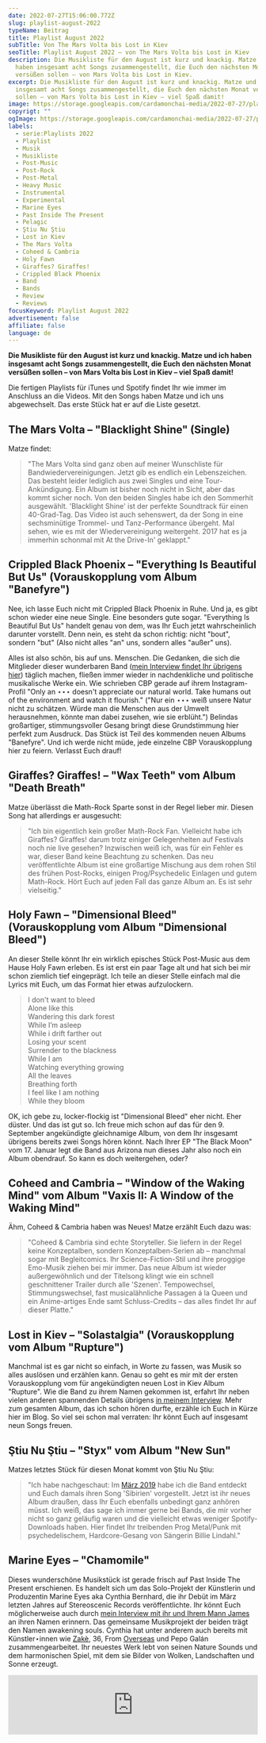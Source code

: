 ```yaml
---
date: 2022-07-27T15:06:00.772Z
slug: playlist-august-2022
typeName: Beitrag
title: Playlist August 2022
subTitle: Von The Mars Volta bis Lost in Kiev
seoTitle: Playlist August 2022 – von The Mars Volta bis Lost in Kiev
description: Die Musikliste für den August ist kurz und knackig. Matze und ich
  haben insgesamt acht Songs zusammengestellt, die Euch den nächsten Monat
  versüßen sollen – von Mars Volta bis Lost in Kiev.
excerpt: Die Musikliste für den August ist kurz und knackig. Matze und ich haben
  insgesamt acht Songs zusammengestellt, die Euch den nächsten Monat versüßen
  sollen – von Mars Volta bis Lost in Kiev – viel Spaß damit!
image: https://storage.googleapis.com/cardamonchai-media/2022-07-27/playlist-august-jpeg-imagine-080808_68625f_1024_768/640.webp
copyrigt: ""
ogImage: https://storage.googleapis.com/cardamonchai-media/2022-07-27/playlist-august-fb-jpeg-imagine-080808_625d5a_1200_628/640.webp
labels:
  - serie:Playlists 2022
  - Playlist
  - Musik
  - Musikliste
  - Post-Music
  - Post-Rock
  - Post-Metal
  - Heavy Music
  - Instrumental
  - Experimental
  - Marine Eyes
  - Past Inside The Present
  - Pelagic
  - Ştiu Nu Ştiu
  - Lost in Kiev
  - The Mars Volta
  - Coheed & Cambria
  - Holy Fawn
  - Giraffes? Giraffes!
  - Crippled Black Phoenix
  - Band
  - Bands
  - Review
  - Reviews
focusKeyword: Playlist August 2022
advertisement: false
affiliate: false
language: de
---
```

**Die Musikliste für den August ist kurz und knackig. Matze und ich haben insgesamt acht Songs zusammengestellt, die Euch den nächsten Monat versüßen sollen – von Mars Volta bis Lost in Kiev – viel Spaß damit!**

Die fertigen Playlists für iTunes und Spotify findet Ihr wie immer im Anschluss an die Videos. Mit den Songs haben Matze und ich uns abgewechselt. Das erste Stück hat er auf die Liste gesetzt.

## The Mars Volta – "Blacklight Shine" (Single)

Matze findet:

> "The Mars Volta sind ganz oben auf meiner Wunschliste für Bandwiedervereinigungen. Jetzt gib es endlich ein Lebenszeichen. Das besteht leider lediglich aus zwei Singles und eine Tour-Ankündigung. Ein Album ist bisher noch nicht in Sicht, aber das kommt sicher noch. Von den beiden Singles habe ich den Sommerhit ausgewählt. 'Blacklight Shine' ist der perfekte Soundtrack für einen 40-Grad-Tag. Das Video ist auch sehenswert, da der Song in eine sechsminütige Trommel- und Tanz-Performance übergeht. Mal sehen, wie es mit der Wiedervereinigung weitergeht. 2017 hat es ja immerhin schonmal mit At the Drive-In' geklappt."

<YouTube id="rYAR6bpf85Q" />

## Crippled Black Phoenix – "Everything Is Beautiful But Us" (Vorauskopplung vom Album "Banefyre")

Nee, ich lasse Euch nicht mit Crippled Black Phoenix in Ruhe. Und ja, es gibt schon wieder eine neue Single. Eine besonders gute sogar. "Everything Is Beautiful But Us" handelt genau von dem, was Ihr Euch jetzt wahrscheinlich darunter vorstellt. Denn nein, es steht da schon richtig: nicht "bout", sondern "but" (Also nicht alles "an" uns, sondern alles "außer" uns). 

Alles ist also schön, bis auf uns. Menschen. Die Gedanken, die sich die Mitglieder dieser wunderbaren Band ([mein Interview findet Ihr übrigens hier](/2020/12/crippled-black-phoenix-interview/)) täglich machen, fließen immer wieder in nachdenkliche und politische musikalische Werke ein. Wie schrieben CBP gerade auf ihrem Instagram-Profil "Only an ⋆⋆⋆ doesn't appreciate our natural world. Take humans out of the environment and watch it flourish." ("Nur ein ⋆⋆⋆ weiß unsere Natur nicht zu schätzen. Würde man die Menschen aus der Umwelt herausnehmen, könnte man dabei zusehen, wie sie erblüht.") Belindas großartiger, stimmungsvoller Gesang bringt diese Grundstimmung hier perfekt zum Ausdruck. Das Stück ist Teil des kommenden neuen Albums "Banefyre". Und ich werde nicht müde, jede einzelne CBP Vorauskopplung hier zu feiern. Verlasst Euch drauf!

<YouTube id="07XHKXhfah0" />

## Giraffes? Giraffes! – "Wax Teeth" vom Album "Death Breath"

Matze überlässt die Math-Rock Sparte sonst in der Regel lieber mir. Diesen Song hat allerdings er ausgesucht:

> "Ich bin eigentlich kein großer Math-Rock Fan. Vielleicht habe ich Giraffes? Giraffes! darum trotz einiger Gelegenheiten auf Festivals noch nie live gesehen? Inzwischen weiß ich, was für ein Fehler es war, dieser Band keine Beachtung zu schenken. Das neu veröffentlichte Album ist eine großartige Mischung aus dem rohen Stil des frühen Post-Rocks, einigen Prog/Psychedelic Einlagen und gutem Math-Rock.  Hört Euch auf jeden Fall das ganze Album an. Es ist sehr vielseitig."

<YouTube id="sYPHRfS9OO0" />

## Holy Fawn – "Dimensional Bleed" (Vorauskopplung vom Album "Dimensional Bleed")
An dieser Stelle könnt Ihr ein wirklich episches Stück Post-Music aus dem Hause Holy Fawn erleben. Es ist erst ein paar Tage alt und hat sich bei mir schon ziemlich tief eingeprägt. Ich teile an dieser Stelle einfach mal die Lyrics mit Euch, um das Format hier etwas aufzulockern.

> I don't want to bleed<br/>
> Alone like this<br/>
> Wandering this dark forest<br/>
> While I’m asleep<br/>
> While i drift farther out<br/>
> Losing your scent<br/>
> Surrender to the blackness<br/>
> While I am<br/>
> Watching everything growing<br/>
> All the leaves<br/>
> Breathing forth<br/>
> I feel like I am nothing<br/>
> While they bloom<br/>

OK, ich gebe zu, locker-flockig ist "Dimensional Bleed" eher nicht. Eher düster. Und das ist gut so. Ich freue mich schon auf das für den 9. September angekündigte gleichnamige Album, von dem Ihr insgesamt übrigens bereits zwei Songs hören könnt. Nach Ihrer EP "The Black Moon" vom 17. Januar legt die Band aus Arizona nun dieses Jahr also noch ein Album obendrauf. So kann es doch weitergehen, oder?

<YouTube id="-CSMM0Id9mw" />

## Coheed and Cambria – "Window of the Waking Mind" vom Album "Vaxis II: A Window of the Waking Mind"

Ähm, Coheed & Cambria haben was Neues! Matze erzählt Euch dazu was:

> "Coheed & Cambria sind echte Storyteller. Sie liefern in der Regel keine Konzeptalben, sondern Konzeptalben-Serien ab – manchmal sogar mit Begleitcomics. Ihr Science-Fiction-Stil und ihre proggige Emo-Musik ziehen bei mir immer. Das neue Album ist wieder außergewöhnlich und der Titelsong klingt wie ein schnell geschnittener Trailer durch alle 'Szenen'. Tempowechsel, Stimmungswechsel, fast musicalähnliche Passagen á la Queen und ein Anime-artiges Ende samt Schluss-Credits – das alles findet Ihr auf dieser Platte."

<YouTube id="WscFSf_OjHA" />

## Lost in Kiev – "Solastalgia" (Vorauskopplung vom Album "Rupture")

Manchmal ist es gar nicht so einfach, in Worte zu fassen, was Musik so alles auslösen und erzählen kann. Genau so geht es mir mit der ersten Vorauskopplung vom für angekündigten neuen Lost in Kiev Album "Rupture". Wie die Band zu ihrem Namen gekommen ist, erfahrt Ihr neben vielen anderen spannenden Details übrigens [in meinem Interview](/2020/07/lost-in-kiev-interview/). Mehr zum gesamten Album, das ich schon hören durfte, erzähle ich Euch in Kürze hier im Blog. So viel sei schon mal verraten: Ihr könnt Euch auf insgesamt neun Songs freuen.

<YouTube id="LbL7kZzlpcg" />

## Ştiu Nu Ştiu – "Styx" vom Album "New Sun"

Matzes letztes Stück für diesen Monat kommt von Ştiu Nu Ştiu:

> "Ich habe nachgeschaut: Im [März 2019](/2019/03/10-songs-fuer-den-april/) habe ich die Band entdeckt und Euch damals ihren Song 'Sibirien' vorgestellt. Jetzt ist ihr neues Album draußen, dass Ihr Euch ebenfalls unbedingt ganz anhören müsst. Ich weiß, das sage ich immer gerne bei Bands, die mir vorher nicht so ganz geläufig waren und die vielleicht etwas weniger Spotify-Downloads haben. Hier findet Ihr treibenden Prog Metal/Punk mit psychedelischem, Hardcore-Gesang von Sängerin Billie Lindahl."

<YouTube id="l_bOVxoyJcM" />

## Marine Eyes – "Chamomile"

Dieses wunderschöne Musikstück ist gerade frisch auf Past Inside The Present erschienen. Es handelt sich um das Solo-Projekt der Künstlerin und Produzentin Marine Eyes aka Cynthia Bernhard, die ihr Debüt im März letzten Jahres auf Stereoscenic Records veröffentlichte. Ihr könnt Euch möglicherweise auch durch [mein Interview mit ihr und Ihrem Mann James](/2021/10/awakened-souls/) an ihren Namen erinnern. Das gemeinsame Musikprojekt der beiden trägt den Namen awakening souls. Cynthia hat unter anderem auch bereits mit Künstler⋆innen wie [Zakè](/2022/05/zake-sound-space-variations/), 36, From [Overseas](/2020/04/from-overseas-interview/) und Pepo Galán zusammengearbeitet. Ihr neuestes Werk lebt von seinen Nature Sounds und dem harmonischen Spiel, mit dem sie Bilder von Wolken, Landschaften und Sonne erzeugt.

<iframe style="border: 0; width: 100%; height: 120px;" src="https://bandcamp.com/EmbeddedPlayer/album=2724893815/size=large/bgcol=ffffff/linkcol=5c9b72/tracklist=false/artwork=small/transparent=true/" seamless><a href="https://pitp.bandcamp.com/album/chamomile">chamomile by marine eyes</a></iframe>

<Playlist
  spotify="5IegixYN00rbrt7NsIfAOI?si=ea56f9d244d44589"
  itunes="2022-07-27-rock-n-roll-vegan/pl.u-89M6iXeGBGJ"
/>
